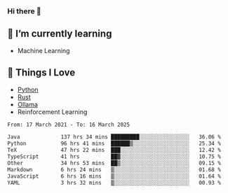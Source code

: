 ### Hi there 👋
<!-- ## About Me -->

## 🌱 I’m currently learning
- Machine Learning

## 🥰 Things I Love
- [Python](https://www.python.org/) 
- [Rust](https://www.rust-lang.org/)
- [Ollama](https://ollama.com)
- Reinforcement Learning

<!--START_SECTION:waka-->

```txt
From: 17 March 2021 - To: 16 March 2025

Java             137 hrs 34 mins █████████░░░░░░░░░░░░░░░░   36.06 %
Python           96 hrs 41 mins  ██████▒░░░░░░░░░░░░░░░░░░   25.34 %
TeX              47 hrs 22 mins  ███░░░░░░░░░░░░░░░░░░░░░░   12.42 %
TypeScript       41 hrs          ██▓░░░░░░░░░░░░░░░░░░░░░░   10.75 %
Other            34 hrs 53 mins  ██▒░░░░░░░░░░░░░░░░░░░░░░   09.15 %
Markdown         6 hrs 24 mins   ▒░░░░░░░░░░░░░░░░░░░░░░░░   01.68 %
JavaScript       6 hrs 16 mins   ▒░░░░░░░░░░░░░░░░░░░░░░░░   01.64 %
YAML             3 hrs 32 mins   ▒░░░░░░░░░░░░░░░░░░░░░░░░   00.93 %
```

<!--END_SECTION:waka-->

<!--
**CharlesC03/CharlesC03** is a ✨ _special_ ✨ repository because its `README.md` (this file) appears on your GitHub profile.

Here are some ideas to get you started:

- 🔭 I’m currently working on ...
- 🌱 I’m currently learning ...
- 👯 I’m looking to collaborate on ...
- 🤔 I’m looking for help with ...
- 💬 Ask me about ...
- 📫 How to reach me: ...
- 😄 Pronouns: ...
- ⚡ Fun fact: ...
-->

